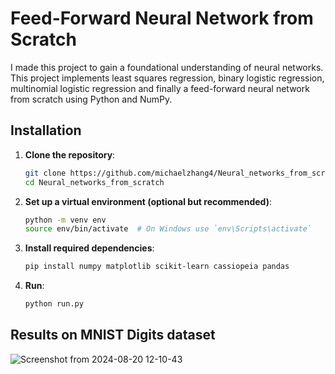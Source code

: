 # Feed-Forward Neural Network from Scratch

I made this project to gain a foundational understanding of neural networks.
This project implements least squares regression, binary logistic regression, multinomial logistic regression and finally a feed-forward neural network from scratch using Python and NumPy.

## Installation

1. **Clone the repository**:
    ```bash
    git clone https://github.com/michaelzhang4/Neural_networks_from_scratch.git
    cd Neural_networks_from_scratch
    ```

2. **Set up a virtual environment (optional but recommended)**:
    ```bash
    python -m venv env
    source env/bin/activate  # On Windows use `env\Scripts\activate`
    ```

3. **Install required dependencies**:
    ```bash
    pip install numpy matplotlib scikit-learn cassiopeia pandas
    ```
4. **Run**:
   ```bash
   python run.py
   ```
## Results on MNIST Digits dataset

![Screenshot from 2024-08-20 12-10-43](https://github.com/user-attachments/assets/665feeb0-d2f6-4a8b-8477-292f3c83d6b1)

